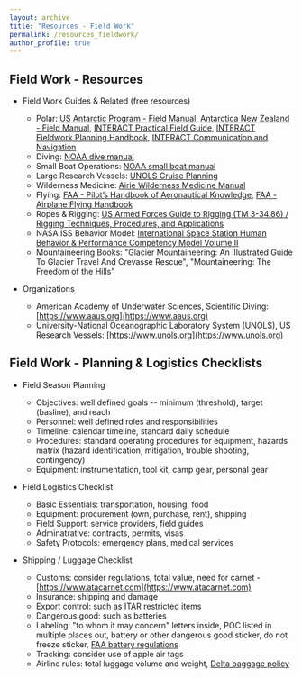```yaml
---
layout: archive
title: "Resources - Field Work"
permalink: /resources_fieldwork/
author_profile: true
---
```


## Field Work - Resources
* Field Work Guides & Related (free resources)
	* Polar: [US Antarctic Program - Field Manual](https://www.usap.gov/usapgov/travelAndDeployment/documents/ASC-18-025.pdf),  [Antarctica New Zealand - Field Manual](https://www.adam.antarcticanz.govt.nz/nodes/view/64579), [INTERACT Practical Field Guide](https://eu-interact.org/app/uploads/2019/09/INTERACT-Practical-Field-Guide.pdf), [INTERACT Fieldwork Planning Handbook](https://eu-interact.org/publication/interact-fieldwork-planning-handbook/), [INTERACT Communication and Navigation](https://eu-interact.org/app/uploads/2021/09/INTERACT-Communication-and-Navigation-guidebook-21-September-2021.pdf)
	* Diving: [NOAA dive manual](http://www.omao.noaa.gov/sites/default/files/documents/NDSSM%20Final_041217.pdf)
	* Small Boat Operations: [NOAA small boat manual](http://www.omao.noaa.gov/sites/default/files/documents/2018%200430%20SBS%26PM%204.1.pdf)
	* Large Research Vessels: [UNOLS Cruise Planning](https://www.unols.org/vessel-schedules/cruise-planning-information)
	* Wilderness Medicine: [Airie Wilderness Medicine Manual](https://aeriemedicine.com/textbook)
	* Flying: [FAA - Pilot’s Handbook of Aeronautical Knowledge](https://www.faa.gov/regulations_policies/handbooks_manuals/aviation/phak), [FAA - Airplane Flying Handbook](https://www.faa.gov/regulations_policies/handbooks_manuals/aviation/airplane_handbook)
	* Ropes & Rigging: [US Armed Forces Guide to Rigging (TM 3-34.86) / Rigging Techniques, Procedures, and Applications](https://armypubs.army.mil/epubs/DR_pubs/DR_a/pdf/web/tm3_34x86.pdf)
	* NASA ISS Behavior Model: [International Space Station Human Behavior & Performance Competency Model Volume II](https://ntrs.nasa.gov/citations/20080018551)
	* Mountaineering Books: "Glacier Mountaineering: An Illustrated Guide To Glacier Travel And Crevasse Rescue", "Mountaineering: The Freedom of the Hills"
	
* Organizations
	* American Academy of Underwater Sciences, Scientific Diving: [https://www.aaus.org](https://www.aaus.org) 
	* University-National Oceanographic Laboratory System (UNOLS), US Research Vessels: [https://www.unols.org](https://www.unols.org)

## Field Work - Planning & Logistics Checklists

- Field Season Planning
	- Objectives: well defined goals -- minimum (threshold), target (basline), and reach
	- Personnel: well defined roles and responsibilities 
	- Timeline: calendar timeline, standard daily schedule
	- Procedures: standard operating procedures for equipment, hazards matrix (hazard identification, mitigation, trouble shooting, contingency)
	- Equipment: instrumentation, tool kit, camp gear, personal gear

- Field Logistics Checklist
	- Basic Essentials: transportation, housing, food
	- Equipment: procurement (own, purchase, rent), shipping
	- Field Support: service providers, field guides
	- Adminatrative: contracts, permits, visas
	- Safety Protocols: emergency plans, medical services
		 
- Shipping / Luggage Checklist
	- Customs: consider regulations, total value, need for carnet - [https://www.atacarnet.com](https://www.atacarnet.com)
	- Insurance: shipping and damage
	- Export control: such as ITAR restricted items
	- Dangerous good: such as batteries
	- Labeling: "to whom it may concern" letters inside, POC listed in multiple places out, battery or other dangerous good sticker, do not freeze sticker, [FAA battery regulations](https://www.faa.gov/sites/faa.gov/files/hazmat/packsafe/resources/Airline_passengers_and_batteries.pdf)
	- Tracking: consider use of apple air tags
	- Airline rules: total luggage volume and weight, [Delta baggage policy](https://www.delta.com/us/en/baggage/overview)

<!---
To Add:
- https://bystander.ucsd.edu
- https://www.usgs.gov/human-capital/usgs-sees-a-peer-led-open-source-bystander-intervention-workshop
- https://stepupprogram.org
- https://bystander.ucsd.edu/team-resources/
--->
